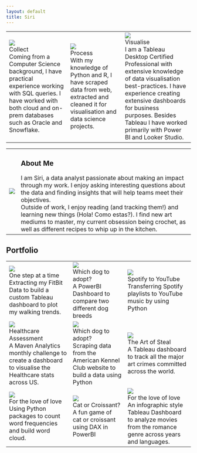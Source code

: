 ```yaml
---
layout: default
title: Siri
---
```


<div class="tools">
<table class="tool-table">
<tr>
<td class="tool-td">
<img src="{{site.baseurl}}/assets/images/data-collection.png" class="icon">
<div class="icon-head">Collect</div>
<div class="icon-text">
Coming from a Computer Science background, I have practical experience working with SQL queries. I have worked with both cloud and on-prem databases such as Oracle and Snowflake.
</div>
</td>
<td class="tool-td">
<img src="{{site.baseurl}}/assets/images/iteration.png" class="icon">
<div class="icon-head">Process</div>
<div class="icon-text">
With my knowledge of Python and R, I have scraped data from web, extracted and cleaned it for visualisation and data science projects.
</div>
</td>
<td class="tool-td">
<img src="{{site.baseurl}}/assets/images/erp.png" class="icon">
<div class="icon-head">Visualise</div>
<div class="icon-text">
I am a Tableau Desktop Certified Professional with extensive knowledge of data visualisation best-practices. I have experience creating extensive dashboards for business purposes. Besides Tableau I have worked primarily with Power BI and Looker Studio. 
</div>
</td>
</tr>
</table>
</div>


<div id="about">
<table>
<tr>
<td>
<div class="about-image"><img src="{{site.baseurl}}/assets/images/hobby1.png" class="image-about"></div>
</td>
<td>
<div class="about-text">
<h3>About Me</h3>
I am Siri, a data analyst passionate about making an impact through my work. I enjoy asking interesting questions about the data and finding insights that will help teams meet their objectives.<br> 
Outside of work, I enjoy reading (and tracking them!) and learning new things (Hola! Como estas?). I find new art mediums to master, my current obsession being crochet, as well as different recipes to whip up in the kitchen. 
</div>
</td>
</tr>
</table>
</div>




<div id="portfolio">
<h2 class="project-tagline">Portfolio</h2>
<table>
<tr>
<td class="cell-content"><div class="container">
  <a href="https://public.tableau.com/views/OneStepAtATimeFitnessTracker/OneStepAtATime?:language=en-US&:sid=&:display_count=n&:origin=viz_share_link"><img src="{{site.baseurl}}/assets/images/Tableau1.png" class="image"></a>
  <div class="middle">
    <div class="text-head">One step at a time</div>
    <div class="text">Extracting my FitBit Data to build a custom Tableau dashboard to plot my walking trends.</div>
  </div>
</div>
</td>
<td class="cell-content"><div class="container">
  <a href="https://app.powerbi.com/view?r=eyJrIjoiMDUyNDgxOTgtOWM2NS00Mzc1LWIwZGEtZWUzYzRkNWVjMjQ1IiwidCI6IjdjNjZhNjlmLTFmMTctNGEwZi05NGU5LTYxNzU2NTQyYzQ2ZiIsImMiOjZ9"><img src="{{site.baseurl}}/assets/images/PowerBI3.png" class="image"></a>
  <div class="middle">
    <div class="text-head">Which dog to adopt?</div>
    <div class="text">A PowerBI Dashboard to compare two different dog breeds</div>
  </div>
</div>
</td>
<td class="cell-content"><div class="container">
  <a href="https://github.com/iris0512/spotify-to-youtube"><img src="{{site.baseurl}}/assets/images/Python3.png" class="image"></a>
  <div class="middle">
    <div class="text-head">Spotify to YouTube</div>
    <div class="text">Transferring Spotify playlists to YouTube music by using Python</div>
  </div>
</div>
</td>
</tr>
<tr>
<td class="cell-content"><div class="container">
  <a href="https://app.powerbi.com/view?r=eyJrIjoiYWNmNTMzODEtZThhZS00NzZhLTg3MTgtZjk4YTg2MTliY2QzIiwidCI6IjdjNjZhNjlmLTFmMTctNGEwZi05NGU5LTYxNzU2NTQyYzQ2ZiIsImMiOjZ9&embedImagePlaceholder=true"><img src="{{site.baseurl}}/assets/images/PowerBI2.png" class="image"></a>
  <div class="middle">
    <div class="text-head">Healthcare Assessment</div>
    <div class="text">A Maven Analytics monthly challenge to create a dashboard to visualise the Healthcare stats across US.</div>
  </div>
</div>
</td>
<td class="cell-content"><div class="container">
  <a href="https://github.com/iris0512/akc-dog-breed-analysis"><img src="{{site.baseurl}}/assets/images/Python2.png" class="image"></a>
  <div class="middle">
    <div class="text-head">Which dog to adopt?</div>
    <div class="text">Scraping data from the American Kennel Club website to build a data using Python</div>
  </div>
</div>
</td>
<td class="cell-content"><div class="container">
  <a href="https://public.tableau.com/views/TheArtoftheSteal/TheArtoftheSteal?:language=en-US&:sid=&:display_count=n&:origin=viz_share_link"><img src="{{site.baseurl}}/assets/images/Tableau2.png" class="image"></a>
  <div class="middle">
    <div class="text-head">The Art of Steal</div>
    <div class="text">A Tableau dashboard to track all the major art crimes committed across the world.</div>
  </div>
</div>
</td>


</tr>
<tr>
<td class="cell-content"><div class="container">
  <a href="https://github.com/iris0512/for-the-love-of-love"><img src="{{site.baseurl}}/assets/images/Python1.png" class="image"></a>
  <div class="middle">
  <div class="text-head">For the love of love</div>
    <div class="text">Using Python packages to count word frequencies and build word cloud.</div>
  </div>
</div>
</td>

<td class="cell-content"><div class="container">
  <a href="https://app.powerbi.com/view?r=eyJrIjoiMjJiMzRlMTUtOGQzZi00OTFmLWE3ZTUtNDMzNzk2YWQwZjc5IiwidCI6IjdjNjZhNjlmLTFmMTctNGEwZi05NGU5LTYxNzU2NTQyYzQ2ZiIsImMiOjZ9"><img src="{{site.baseurl}}/assets/images/PowerBI1.png" class="image"></a>
  <div class="middle">
    <div class="text-head">Cat or Croissant?</div>
    <div class="text">A fun game of cat or croissant using DAX in PowerBI</div>
  </div>
</div>
</td>
<td class="cell-content"><div class="container">
  <a href="https://public.tableau.com/views/FortheLoveofLove/FortheLoveofLove?:language=en-US&:sid=&:display_count=n&:origin=viz_share_link"><img src="{{site.baseurl}}/assets/images/Tableau3.png" class="image"></a>
  <div class="middle">
    <div class="text-head">For the love of love</div>
    <div class="text">An infographic style Tableau Dashboard to analyze movies from the romance genre across years and languages.</div>
  </div>
</div>
</td>
</tr>
</table>
</div>

